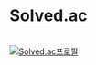 # Solved.ac
<br>[![Solved.ac프로필](http://mazassumnida.wtf/api/v2/generate_badge?boj=zzola1453)](https://solved.ac/profile/zzola143)
